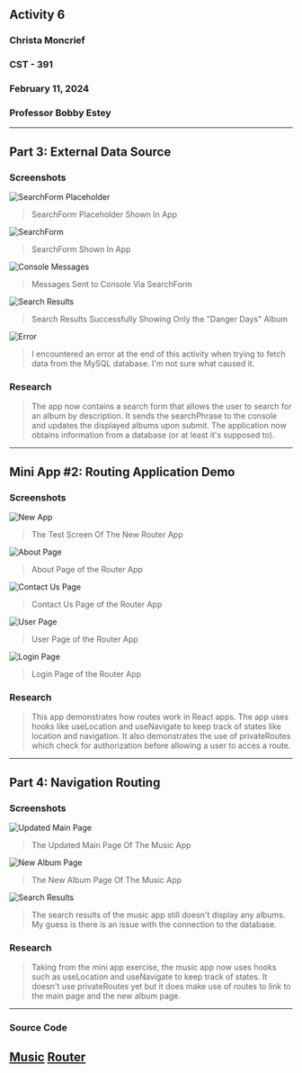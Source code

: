 <!-- Header -->
## **Activity 6**
### **Christa Moncrief**
### **CST - 391**
### **February 11, 2024**
### **Professor Bobby Estey**

---

<!-- Part 1 -->
## Part 3: External Data Source
### Screenshots

![SearchForm Placeholder](https://github.com/ScribeEzra/CST-391/blob/main/Media/Activity%206/01.png)

> SearchForm Placeholder Shown In App

![SearchForm](https://github.com/ScribeEzra/CST-391/blob/main/Media/Activity%206/02.png)

> SearchForm Shown In App

![Console Messages](https://github.com/ScribeEzra/CST-391/blob/main/Media/Activity%206/03.png)

> Messages Sent to Console Via SearchForm

![Search Results](https://github.com/ScribeEzra/CST-391/blob/main/Media/Activity%206/04.png)

> Search Results Successfully Showing Only the "Danger Days" Album

![Error](https://github.com/ScribeEzra/CST-391/blob/main/Media/Activity%206/05.png)

> I encountered an error at the end of this activity when trying to fetch data from the MySQL database. I'm not sure what caused it.

### Research

> The app now contains a search form that allows the user to search for an album by description. It sends the searchPhrase to the console and updates the displayed albums upon submit. The application now obtains information from a database (or at least it's supposed to).

---

## Mini App #2: Routing Application Demo

### Screenshots

![New App](https://github.com/ScribeEzra/CST-391/blob/main/Media/Activity%206/06.png)

> The Test Screen Of The New Router App

![About Page](https://github.com/ScribeEzra/CST-391/blob/main/Media/Activity%206/07.png)

> About Page of the Router App

![Contact Us Page](https://github.com/ScribeEzra/CST-391/blob/main/Media/Activity%206/08.png)

> Contact Us Page of the Router App

![User Page](https://github.com/ScribeEzra/CST-391/blob/main/Media/Activity%206/09.png)

> User Page of the Router App

![Login Page](https://github.com/ScribeEzra/CST-391/blob/main/Media/Activity%206/10.png)

> Login Page of the Router App

### Research

> This app demonstrates how routes work in React apps. The app uses hooks like useLocation and useNavigate to keep track of states like location and navigation. It also demonstrates the use of privateRoutes which check for authorization before allowing a user to acces a route.

---

## Part 4: Navigation Routing

### Screenshots

![Updated Main Page](https://github.com/ScribeEzra/CST-391/blob/main/Media/Activity%206/11.png)

> The Updated Main Page Of The Music App

![New Album Page](https://github.com/ScribeEzra/CST-391/blob/main/Media/Activity%206/12.png)

> The New Album Page Of The Music App

![Search Results](https://github.com/ScribeEzra/CST-391/blob/main/Media/Activity%206/13.png)

> The search results of the music app still doesn't display any albums. My guess is there is an issue with the connection to the database.

### Research

> Taking from the mini app exercise, the music app now uses hooks such as useLocation and useNavigate to keep track of states. It doesn't use privateRoutes yet but it does make use of routes to link to the main page and the new album page.


---

### Source Code

[Music](https://github.com/ScribeEzra/CST-391/tree/main/workspace/music)
[Router](https://github.com/ScribeEzra/CST-391/tree/main/workspace/router)
---
